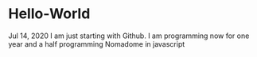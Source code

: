 # Hello-World
Jul 14, 2020
I am just starting with Github. I am programming now for one year and a half programming Nomadome in javascript
